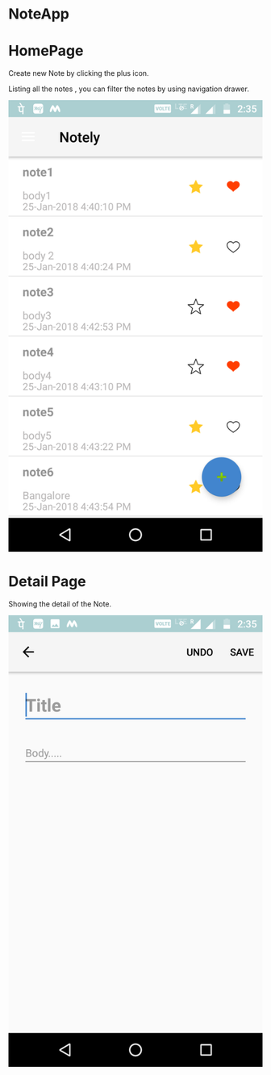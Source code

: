 # NoteApp


# HomePage
Create new Note by clicking the plus icon.

Listing all the notes , you can filter the notes by using navigation drawer.

<p align="center">
<img src="https://github.com/NeerajAndroid/NoteApp/blob/master/Screenshot_20180127-143526.png"/>
</p>


# Detail Page
Showing the detail of the Note.

<p align="center">
  <img src="https://github.com/NeerajAndroid/NoteApp/blob/master/Screenshot_20180127-143534%20(1).png"/>
</p>
